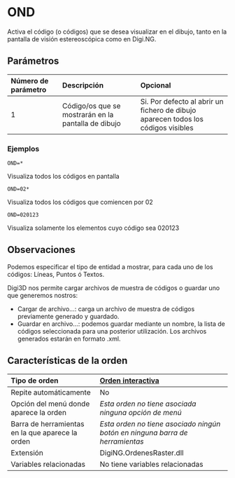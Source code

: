 # OND

Activa el código \(o códigos\) que se desea visualizar en el dibujo, tanto en la pantalla de visión estereoscópica como en Digi.NG.

## Parámetros

| Número de parámetro | Descripción | Opcional |
| :--- | :--- | :--- |
| 1 | Código/os que se mostrarán en la pantalla de dibujo | Si. Por defecto al abrir un fichero de dibujo aparecen todos los códigos visibles |

### Ejemplos

`OND=*`

Visualiza todos los códigos en pantalla

`OND=02*`

Visualiza todos los códigos que comiencen por 02

`OND=020123`

Visualiza solamente los elementos cuyo código sea 020123

## Observaciones

Podemos especificar el tipo de entidad a mostrar, para cada uno de los códigos: Líneas, Puntos ó Textos.

Digi3D nos permite cargar archivos de muestra de códigos o guardar uno que generemos nostros:

* Cargar de archivo...: carga un archivo de muestra de códigos previamente generado y guardado.
* Guardar en archivo...: podemos guardar mediante un nombre, la lista de códigos seleccionada para una posterior utilización. Los archivos generados estarán en formato .xml.

## Características de la orden

| Tipo de orden | [Orden interactiva](ond.md) |
| :--- | :--- |
| Repite automáticamente | No |
| Opción del menú donde aparece la orden | _Esta orden no tiene asociada ninguna opción de menú_ |
| Barra de herramientas en la que aparece la orden | _Esta orden no tiene asociado ningún botón en ninguna barra de herramientas_ |
| Extensión | DigiNG.OrdenesRaster.dll |
| Variables relacionadas | No tiene variables relacionadas |

